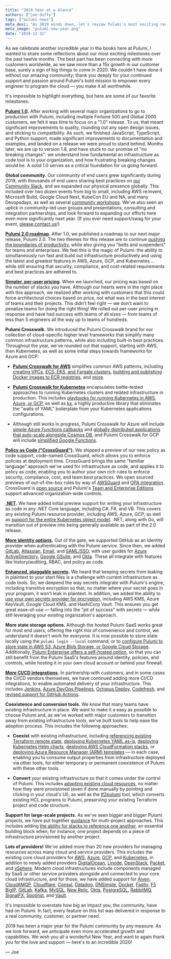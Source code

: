 ```yaml
---
title: "2019 Year at a Glance"
authors: ["joe-duffy"]
tags: ["pulumi-news"]
meta_desc: "As 2019 winds down, let's review Pulumi's most exciting recent milestones. This includes 1.0, our 2.0 roadmap, and dozens of other major features."
meta_image: "pulumi-new-year.png"
date: "2019-12-31"
---
```


As we celebrate another incredible year in the books here at Pulumi, I wanted to share some reflections about our most exciting milestones over the past twelve months. The best part has been connecting with more customers worldwide, as we saw more than a 15x growth in our customer base, surely a sign of big things to come in 2020. We couldn't have done it without our amazing community; thank you deeply for your continued support and passion around Pulumi's bold mission to empower every engineer to program the cloud &mdash; you make it all worthwhile.

<!--more-->

It's impossible to highlight everything, but here are some of our favorite milestones:

**[Pulumi 1.0](/blog/pulumi-1-0).** After working with several major organizations to go to production with Pulumi, including multiple Fortune 500 and Global 2000 customers, we felt it was time to focus on a "1.0" release. To us, that meant significant improvements to quality, rounding out any open design issues, and sticking to compatibility. As such, we finished JavaScript, TypeScript, and Python support, made significant improvements to documentation and examples, and landed on a release we were proud to stand behind. Months later, we are up to version 1.8, and have stuck to our promise of "no breaking changes": we understand how fundamental an infrastructure as code tool is to your organization, and how frustrating breaking changes would be. A solid 1.0 serves as a critical foundation for us going forward.

**Global community.** Our community of end users grew significantly during 2019, with thousands of end users sharing best practices on [our Community Slack](https://slack.pulumi.com), and we expanded our physical presence globally. This included over two dozen events from big to small, including AWS re:Invent, Microsoft Build, Google Cloud Next, KubeCon EU and NA, and many Devopsdays, as well as several [community workshops](https://github.com/pulumi/infrastructure-as-code-workshop). We've also seen an uptick in community-led user groups and presentations, consulting and integration partnerships, and look forward to expanding our efforts here even more significantly next year. (If you ever need support/swag for your event, [please contact us](/contact)!)

**[Pulumi 2.0 roadmap](/blog/pulumi-2-0-roadmap).** After 1.0, we published a roadmap to our next major release, Pulumi 2.0. The two themes for this release are to continue [pushing the boundaries of productivity](/blog/pulumi-watch-mode-fast-inner-loop-development-for-cloud-infrastructure), while also giving you "belts and suspenders" for teams and enterprises. We feel this is the magic of Pulumi: the ability to simultaneously run fast and build out infrastructure productively and using the latest and greatest features in AWS, Azure, GCP, and Kubernetes ... while still ensuring that security, compliance, and cost-related requirements and best practices are adhered to.

**[Simpler, per-user pricing](/blog/announcing-per-user-pricing-and-unlimited-stacks-for-teams).** When we launched, our pricing was based on the number of stacks you have. Although our hearts were in the right place with this approach, we realized after working with customers that this could force architectural choices based on price, not what was in the best interest of teams and their projects. This didn't feel right &mdash; we don't want to penalize teams for doing the right thing! We rolled out per-user pricing in response and have had success with teams of all sizes &mdash; from teams of less than 5 engineers all the way up to teams of hundreds.

**Pulumi Crosswalk.** We introduced the Pulumi Crosswalk brand for our collection of cloud-specific higher level frameworks that simplify many common infrastructure patterns, while also including built-in best practices. Throughout the year, we've rounded out that support, starting with AWS, then Kubernetes, as well as some initial steps towards frameworks for Azure and GCP:

* **[Pulumi Crosswalk for AWS](/blog/introducing-pulumi-crosswalk-for-aws-the-easiest-way-to-aws)** simplifies common AWS patterns, including [creating VPCs](/docs/guides/crosswalk/aws/vpc), [ECS, EKS, and Fargate clusters](/blog/running-containers-in-aws-the-lowdown-ecs-fargate-and-eks), [building and publishing Docker images to ECR registries](/blog/building-and-publishing-docker-images-to-a-private-amazon-ecr-repository), and [more](/docs/guides/crosswalk/aws).

* **[Pulumi Crosswalk for Kubernetes](/blog/crosswalk-kubernetes)** encapsulates battle-tested approaches to running Kubernetes clusters and related infrastructure in production. This includes [playbooks for running Kubernetes in AWS, Azure, or GCP](/docs/guides/crosswalk/kubernetes/playbooks), as well as [kx](/blog/introducing-kx), a highly productive library that eliminates the "walls of YAML" boilerplate from your Kubernetes applications configurations.

* Although still works in progress, Pulumi Crosswalk for Azure will include [simple Azure Functions callbacks](/blog/serverless-as-simple-callbacks-with-pulumi-and-azure-functions) and [globally distributed applications that auto-scale alongside Cosmos DB](/blog/how-to-build-globally-distributed-applications-with-azure-cosmos-db-and-pulumi), and Pulumi Crosswalk for GCP will include [simplified Google Functions](/blog/simple-serverless-programming-with-google-cloud-functions-and-pulumi).

**[Policy as Code ("CrossGuard")](/blog/announcing-crossguard-preview).** We shipped a preview of our new policy as code support, code-named CrossGuard, which allows you to enforce policies at deployment time. CrossGuard brings the same "familiar language" approach we've used for infrastructure as code, and applies it to policy as code, enabling you to author your own rich rules to enforce security, compliance, cost, and team best practices. We open sourced previews of out-of-the-box rules by way of [AWSGuard](/docs/guides/crossguard/awsguard) and [OPA integration](https://github.com/pulumi/pulumi-policy-opa). CrossGuard is [open source](https://github.com/pulumi/pulumi-policy) and Pulumi's [Team and Enterprise Editions](/pricing) support advanced organization-wide controls.

**[.NET](/blog/pulumi-dotnet-core).** We have added initial preview support for writing your infrastructure as code in any .NET Core language, including C#, F#, and VB. This covers any existing Pulumi resource provider, including AWS, Azure, GCP, as well as [support for the entire Kubernetes object model](/blog/managing-kubernetes-infrastructure-with-dotnet-and-pulumi). .NET, along with Go, will transition out of preview into being generally available as part of the 2.0 release.

**[More identity options](/docs/intro/pulumi-service/accounts).** Out of the gate, we supported GitHub as an identity provider when authenticating with the Pulumi service. Since then, we added [GitLab](/blog/welcoming-gitlab-users-to-pulumi), [Atlassian](/blog/pulumi-now-supports-atlassian-identity), [Email](/blog/announcing-support-for-email-based-identities), and [SAML/SSO](/docs/guides/saml), with user guides for [Azure ActiveDirectory](/docs/guides/saml/aad), [Google GSuite](/docs/guides/saml/gsuite), and [Okta](/docs/guides/saml/okta). These all integrate with features like history/auditing, RBAC, and policy as code.

**[Enhanced, pluggable secrets](/blog/managing-secrets-with-pulumi).** We heard that keeping secrets from leaking in plaintext to your start files is a challenge with current infrastructure as code tools. So, we deepend the way secrets integrate with Pulumi's engine, including transitive encryption so that, no matter where your secret goes in your program, it won't leak in plaintext. In addition, we added the ability to [use your own secrets provider for encryption](/docs/intro/concepts/secrets#configuring-secrets-encryption), including AWS KMS, Azure KeyVault, Google Cloud KMS, and HashiCorp Vault. This ensures you get great ease-of-use &mdash; falling into the "pit of success" with secrets &mdash; while still leveraging your existing organization's approach.

**More state storage options.** Although the hosted Pulumi SaaS works great for most end users, offering the right mix of convenience and control, we understand it doesn't work for everyone. It is now possible to store state locally using the `pulumi login --local` command, or to [configure Pulumi to store state in AWS S3, Azure Blob Storage, or Google Cloud Storage](/docs/intro/concepts/state#using-a-self-managed-backend). Additionally, [Pulumi Enterprise offers a self-hosted option](/docs/guides/self-hosted), so that you can still benefit from the Pulumi SaaS's features around identity, policies, and controls, while hosting it in your own cloud account or behind your firewall.

**[More CI/CD integrations](/docs/guides/continuous-delivery).** In partnership with customers, and in some cases the CI/CD vendors themselves, we have continued adding more CI/CD integrations, to enable automated delivery of your infrastructure. This includes [Jenkins](/docs/guides/continuous-delivery/jenkins), [Azure DevOps Pipelines](/blog/cd-made-easy-with-pulumi-and-azure-pipelines), [Octopus Deploy](/docs/guides/continuous-delivery/octopus-deploy), [Codefresh](/docs/guides/continuous-delivery/codefresh), and [revised support for GitHub Actions](/docs/guides/continuous-delivery/github-actions).

**Coexistence and conversion tools.** We know that many teams have existing infrastructure in place. We want to make it a easy as possible to choose Pulumi and, as we've worked with major customers to transition away from existing infrastructure tools, we've built tools to help ease the adoption process. This includes the following approaches:

* **Coexist** with existing infrastructure, including [referencing existing Terraform remote state](/blog/using-terraform-remote-state-with-pulumi), [deploying Kubernetes YAML as-is](https://github.com/pulumi/pulumi-kubernetes/blob/master/tests/sdk/nodejs/examples/yaml-guestbook/index.ts), [deploying Kubernetes Helm charts](/blog/using-helm-and-pulumi-to-define-cloud-native-infrastructure-as-code), [deploying AWS CloudFormation stacks](/registry/packages/aws/api-docs/cloudformation/stack), or [deploying Azure Resource Manager (ARM) templates](https://github.com/pulumi/examples/tree/master/classic-azure-ts-arm-template) &mdash; in each case, enabling you to consume output properties from infrastructure deployed via other tools, for either temporary or permanent coexistence of Pulumi with these other tools.

* **Convert** your existing infrastructure so that it comes under the control of Pulumi. This includes [adopting existing cloud resources](/blog/adopting-existing-cloud-resources-into-pulumi), no matter how they were provisioned (even if done manually by pointing and clicking in your cloud's UI), as well as the [tf2pulumi](/blog/from-terraform-to-infrastructure-as-software) tool, which converts existing HCL programs to Pulumi, preserving your existing Terraform project and code structure.

**Support for large-scale projects.** As we've seen bigger and bigger Pulumi projects, we have put together [guidance](/blog/continuous-delivery-with-gitlab-and-pulumi-on-amazon-eks) for multi-project approaches. This includes adding [the ability for stacks to reference one another](/blog/architect-aws-application-infra-with-pulumi-stack-references), an essential building block when, for instance, one project depends on a piece of infrastructure provisioned by another project.

**Lots of providers!** We've added more than 20 new providers for managing resources across many cloud and service providers. This includes the existing core cloud providers for [AWS](/registry/packages/aws), [Azure](/registry/packages/azure), [GCP](/registry/packages/gcp), and [Kubernetes](/registry/packages/kubernetes), in addition to newly added providers [DigitalOcean](/registry/packages/digitalocean), [Linode](/registry/packages/linode), [OpenStack](/registry/packages/openstack), [Packet](/registry/packages/equinix-metal), and [vSphere](/registry/packages/vsphere). Modern cloud infrastructures include components managed by SaaS or other service providers alongside and connected to your core cloud infrastructure, and for those, we have added support for [Aiven](/registry/packages/aiven), [CloudAMQP](/registry/packages/cloudamqp), [Cloudflare](/registry/packages/cloudflare), [Consul](/registry/packages/consul), [Datadog](/registry/packages/datadog), [DNSimple](/registry/packages/dnsimple), [Docker](/registry/packages/docker), [Fastly](/registry/packages/fastly), [F5 BigIP](/registry/packages/f5bigip), [GitLab](/registry/packages/gitlab), [Kafka](/registry/packages/kafka), [MySQL](/registry/packages/mysql), [New Relic](/registry/packages/newrelic), [Okta](/registry/packages/okta), [PostgreSQL](/registry/packages/postgresql), [RabbitMQ](/registry/packages/rabbitmq), [SignalFX](/registry/packages/signalfx), [Spotinst](/registry/packages/spotinst), and [Vault](/registry/packages/vault).

It's impossible to overstate how big an impact you, the community, have had on Pulumi. In fact, every feature on this list was delivered in response to a real community, customer, or partner need.

2019 has been a major year for the Pulumi community by any measure. As we look forward, we anticipate even more accelerated growth and capabilities. We wish you all a wonderful New Year, and want to again thank you for the love and support &mdash; here's to an incredible 2020!

&mdash; Joe
